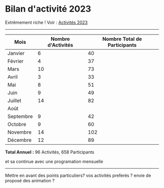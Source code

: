 
<!-- .slide: data-background="#000" class="chapter" -->

# Bilan d'activité 2023

Extrêmement riche !
Voir : [Activités 2023](https://wiki.fablab-lannion.org/index.php?title=Bilan_d%27activit%C3%A9s_2023)
____

| Mois      | Nombre d'Activités | Nombre Total de Participants |
|-----------|--------------------|-----------------------------|
| Janvier   | 6                  | 40                          |
| Février   | 4                  | 37                          |
| Mars      | 10                 | 73                          |
| Avril     | 3                  | 33                          |
| Mai       | 8                  | 51                          |
| Juin      | 9                  | 49                          |
| Juillet   | 14                 | 82                          |
| Août      |                    |                             |
| Septembre | 9                  | 42                          |
| Octobre   | 9                  | 60                          |
| Novembre  | 14                 | 102                         |
| Décembre  | 12                 | 89                          |

<!-- Ajoutez les autres mois et totaux nécessaires -->

**Total Annuel :** 96 Activités, 658 Participants

et sa continue avec une programation mensuelle 
____

Mettre en avant des points particuliers?
vos activités preferés ? envie de proposé des animation ? 

